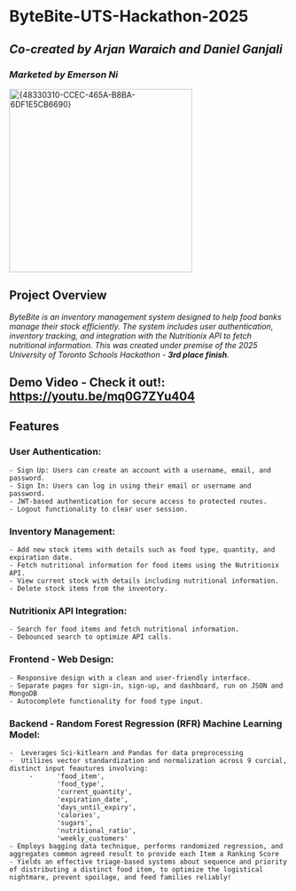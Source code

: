 # ByteBite-UTS-Hackathon-2025

## _Co-created by Arjan Waraich and Daniel Ganjali_
### _Marketed by Emerson Ni_ 

<img width="330" alt="{48330310-CCEC-465A-B8BA-6DF1E5CB6690}" src="https://github.com/user-attachments/assets/ce34311b-5284-4e97-b47f-bd0e98581e39" />

## Project Overview
_ByteBite is an inventory management system designed to help food banks manage their stock efficiently. The system includes user authentication, inventory tracking, and integration with the Nutritionix API to fetch nutritional information. This was created under premise of the 2025 University of Toronto Schools Hackathon - **3rd place finish**._

## **Demo Video - Check it out!**: https://youtu.be/mq0G7ZYu404

## Features

  ### User Authentication:
    - Sign Up: Users can create an account with a username, email, and password.
    - Sign In: Users can log in using their email or username and password.
    - JWT-based authentication for secure access to protected routes.
    - Logout functionality to clear user session.
  
  ### Inventory Management:
    - Add new stock items with details such as food type, quantity, and expiration date.
    - Fetch nutritional information for food items using the Nutritionix API.
    - View current stock with details including nutritional information.
    - Delete stock items from the inventory.

  ### Nutritionix API Integration:
    - Search for food items and fetch nutritional information.
    - Debounced search to optimize API calls.
    
  ### Frontend - Web Design:
    - Responsive design with a clean and user-friendly interface.
    - Separate pages for sign-in, sign-up, and dashboard, run on JSON and MongoDB
    - Autocomplete functionality for food type input.

  ### Backend - Random Forest Regression (RFR) Machine Learning Model:
    -  Leverages Sci-kitlearn and Pandas for data preprocessing
    -  Utilizes vector standardization and normalization across 9 curcial, distinct input feautures involving:
         -      'food_item',
                'food_type',
                'current_quantity',
                'expiration_date',
                'days_until_expiry',
                'calories',
                'sugars',
                'nutritional_ratio',
                'weekly_customers'
    - Employs bagging data technique, performs randomized regression, and aggregates common agreed result to provide each Item a Ranking Score
    - Yields an effective triage-based systems about sequence and priority of distributing a distinct food item, to optimize the logistical nightmare, prevent spoilage, and feed families reliably!
